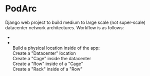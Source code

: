 # PodArc
Django web project to build medium to large scale (not super-scale) datacenter network architectures.  Workflow is as follows:
<br/>
<div>
<ul>
<li></li>
<li></li>
Build a physical location inside of the app:<br/>
Create a "Datacenter" location<br/>
Create a "Cage" inside the datacenter<br/>
Create a "Row" inside of a "Cage"<br/>
Create a "Rack" inside of a "Row"<br/>
</ul>
</div.
